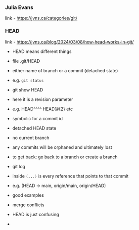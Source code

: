 
### Julia Evans

link - https://jvns.ca/categories/git/

### HEAD

link - https://jvns.ca/blog/2024/03/08/how-head-works-in-git/

* HEAD means different things

* file .git/HEAD
* either name of branch or a commit (detached state)
* e.g. `git status`

* git show HEAD
* here it is a revision parameter
* e.g. HEAD^^^^ HEAD@{2} etc
* symbolic for a commit id 

* detached HEAD state
* no current branch 
* any commits will be orphaned and ultimately lost
* to get back: go back to a branch or create a branch

* git log
* inside `(...)` is every reference that points to that commit
* e.g. (HEAD -> main, origin/main, origin/HEAD)
* good examples

* merge conflicts
* HEAD is just confusing
* 




